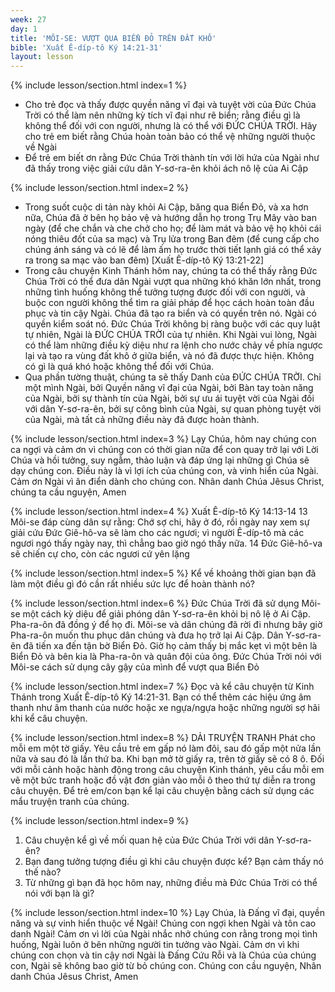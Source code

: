 ```yaml
---
week: 27
day: 1
title: 'MÔI-SE: VƯỢT QUA BIỂN ĐỎ TRÊN ĐẤT KHÔ'
bible: 'Xuất Ê-díp-tô Ký 14:21-31'
layout: lesson
---
```



{% include lesson/section.html index=1 %}
- Cho trẻ đọc và thấy được quyền năng vĩ đại và tuyệt vời của Đức Chúa Trời có thể làm nên những kỳ tích vĩ đại như rẽ biển; rằng điều gì là không thể đối với con người, nhưng là có thể với ĐỨC CHÚA TRỜI. Hãy cho trẻ em biết rằng Chúa hoàn toàn bảo có thể vệ những người thuộc về Ngài
- Để trẻ em biết ơn rằng Đức Chúa Trời thành tín với lời hứa của Ngài như đã thấy trong việc giải cứu dân Y-sơ-ra-ên khỏi ách nô lệ của Ai Cập


{% include lesson/section.html index=2 %}
- Trong suốt cuộc di tản này khỏi Ai Cập, băng qua Biển Đỏ, và xa hơn nữa, Chúa đã ở bên họ bảo vệ và hướng dẫn họ trong Trụ Mây vào ban ngày (để che chắn và che chở cho họ; để làm mát và bảo vệ họ khỏi cái nóng thiêu đốt của sa mạc) và Trụ lửa trong Ban đêm (để cung cấp cho chúng ánh sáng và có lẽ để làm ấm họ trước thời tiết lạnh giá có thể xảy ra trong sa mạc vào ban đêm) [Xuất Ê-díp-tô Ký 13:21-22]
- Trong câu chuyện Kinh Thánh hôm nay, chúng ta có thể thấy rằng Đức Chúa Trời có thể đưa dân Ngài vượt qua những khó khăn lớn nhất, trong những tình huống không thể tưởng tượng được đối với con người, và buộc con người không thể tìm ra giải pháp để học cách hoàn toàn đầu phục và tin cậy Ngài. Chúa đã tạo ra biển và có quyền trên nó. Ngài có quyền kiểm soát nó. Đức Chúa Trời không bị ràng buộc với các quy luật tự nhiên, Ngài là ĐỨC CHÚA TRỜI của tự nhiên. Khi Ngài vui lòng, Ngài có thể làm những điều kỳ diệu như ra lệnh cho nước chảy về phía ngược lại và tạo ra vùng đất khô ở giữa biển, và nó đã được thực hiện. Không có gì là quá khó hoặc không thể đối với Chúa.
- Qua phần tường thuật, chúng ta sẽ thấy Danh của ĐỨC CHÚA TRỜI. Chỉ một mình Ngài, bởi Quyền năng vĩ đại của Ngài, bởi Bàn tay toàn năng của Ngài, bởi sự thành tín của Ngài, bởi sự ưu ái tuyệt vời của Ngài đối với dân Y-sơ-ra-ên, bởi sự công bình của Ngài, sự quan phòng tuyệt vời của Ngài, mà tất cả những điều này đã được hoàn thành.


{% include lesson/section.html index=3 %}
 Lạy Chúa, hôm nay chúng con ca ngợi và cảm ơn vì chúng con có thời gian nữa để con quay trở lại với Lời Chúa và hồi tưởng, suy ngẫm, thảo luận và đáp ứng lại những gì Chúa sẽ dạy chúng con. Điều này là vì lợi ích của chúng con, và vinh hiển của Ngài. Cảm ơn Ngài vì ân điển dành cho chúng con. Nhân danh Chúa Jêsus Christ, chúng ta cầu nguyện, Amen



{% include lesson/section.html index=4 %}
Xuất Ê-díp-tô Ký 14:13-14
 13 Môi-se đáp cùng dân sự rằng: Chớ sợ chi, hãy ở đó, rồi ngày nay xem sự giải cứu Đức Giê-hô-va sẽ làm cho các ngươi; vì người Ê-díp-tô mà các ngươi ngó thấy ngày nay, thì chẳng bao giờ ngó thấy nữa. 14 Đức Giê-hô-va sẽ chiến cự cho, còn các ngươi cứ yên lặng


{% include lesson/section.html index=5 %}
Kể về khoảng thời gian bạn đã làm một điều gì đó cần rất nhiều sức lực để hoàn thành nó?


{% include lesson/section.html index=6 %}
Đức Chúa Trời đã sử dụng Môi-se một cách kỳ diệu để giải phóng dân Y-sơ-ra-ên khỏi bị nô lệ ở Ai Cập. Pha-ra-ôn đã đồng ý để họ đi. Môi-se và dân chúng đã rời đi nhưng bây giờ Pha-ra-ôn muốn thu phục dân chúng và đưa họ trở lại Ai Cập. Dân Y-sơ-ra-ên đã tiến xa đến tận bờ Biển Đỏ. Giờ họ cảm thấy bị mắc kẹt vì một bên là Biển Đỏ và bên kia là Pha-ra-ôn và quân đội của ông. Đức Chúa Trời nói với Môi-se cách sử dụng cây gậy của mình để vượt qua Biển Đỏ



{% include lesson/section.html index=7 %}
 Đọc và kể câu chuyện từ Kinh Thánh trong Xuất Ê-díp-tô Ký 14:21-31. Bạn có thể thêm các hiệu ứng âm thanh như âm thanh của nước hoặc xe ngựa/ngựa hoặc những người sợ hãi khi kể câu chuyện.


{% include lesson/section.html index=8 %}
DẢI TRUYỆN TRANH
 Phát cho mỗi em một tờ giấy. Yêu cầu trẻ em gấp nó làm đôi, sau đó gấp một nửa lần nữa và sau đó là lần thứ ba. Khi bạn mở tờ giấy ra, trên tờ giấy sẽ có 8 ô. Đối với mỗi cảnh hoặc hành động trong câu chuyện Kinh thánh, yêu cầu mỗi em vẽ một bức tranh hoặc đồ vật đơn giản vào mỗi ô theo thứ tự diễn ra trong câu chuyện. Để trẻ em/con bạn kể lại câu chuyện bằng cách sử dụng các mẩu truyện tranh của chúng.


{% include lesson/section.html index=9 %}
1. Câu chuyện kể gì về mối quan hệ của Đức Chúa Trời với dân Y-sơ-ra-ên?
2. Bạn đang tưởng tượng điều gì khi câu chuyện được kể? Bạn cảm thấy nó thế nào?
3. Từ những gì bạn đã học hôm nay, những điều mà Đức Chúa Trời có thể nói với bạn là gì?


{% include lesson/section.html index=10 %}
Lạy Chúa, là Đấng vĩ đại, quyền năng và sự vinh hiển thuộc về Ngài! Chúng con ngợi khen Ngài và tôn cao danh Ngài! Cảm ơn vì lời của Ngài nhắc nhở chúng con rằng trong mọi tình huống, Ngài luôn ở bên những người tin tưởng vào Ngài. Cảm ơn vì khi chúng con chọn và tin cậy nơi Ngài là Đấng Cứu Rỗi và là Chúa của chúng con, Ngài sẽ không bao giờ từ bỏ chúng con. Chúng con cầu nguyện, Nhân danh Chúa Jêsus Christ, Amen